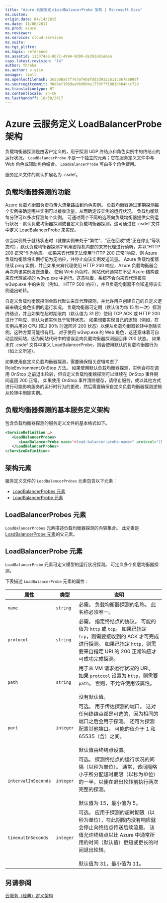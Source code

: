 ```yaml
---
title: "Azure 云服务定义LoadBalancerProbe 架构 | Microsoft Docs"
ms.custom: 
origin.date: 04/14/2015
ms.date: 11/06/2017
ms.prod: azure
ms.reviewer: 
ms.service: cloud-services
ms.suite: 
ms.tgt_pltfrm: 
ms.topic: reference
ms.assetid: 113374a8-8072-4994-9d99-de391a91e6ea
caps.latest.revision: "14"
author: thraka
ms.author: v-yiso
manager: timlt
ms.openlocfilehash: 3e2508ad7f767af468fdd3d9322b11c8678a809f
ms.sourcegitcommit: 30d9af196daa9b80bbe1739fff1081b6b4dcc72d
ms.translationtype: HT
ms.contentlocale: zh-CN
ms.lasthandoff: 10/30/2017
---
```

# <a name="azure-cloud-services-definition-loadbalancerprobe-schema"></a>Azure 云服务定义 LoadBalancerProbe 架构
负载均衡器探测是由客户定义的，用于探测 UDP 终结点和角色实例中的终结点的运行状况。 `LoadBalancerProbe` 不是一个独立的元素；它在服务定义文件中与 Web 角色或辅助角色结合。 `LoadBalancerProbe` 可由多个角色使用。

服务定义文件的默认扩展名为 .csdef。

## <a name="the-function-of-a-load-balancer-probe"></a>负载均衡器探测的功能
Azure 负载均衡器负责将传入流量路由到角色实例。 负载均衡器通过定期探测每个实例来确定哪些实例可以接收流量，从而确定该实例的运行状况。 负载均衡器每分钟可以多次探测每个实例。 可通过两个不同的选项向负载均衡器提供实例运行状况 - 默认负载均衡器探测或自定义负载均衡器探测，这可通过在 .csdef 文件中定义 LoadBalancerProbe 来实现。

仅当实例处于就绪状态时（就像实例未处于“繁忙”、“正在回收”或“正在停止”等状态时），默认负载均衡器探测才利用虚拟机内部的来宾代理进行侦听，并以“HTTP 200 正常”作为响应。 如果来宾代理无法使用“HTTP 200 正常”响应，则 Azure 负载均衡器将实例标记为无响应，并停止向该实例发送流量。 Azure 负载均衡器继续 ping 实例，并且如果来宾代理使用 HTTP 200 响应，Azure 负载均衡器会再次向该实例发送流量。 使用 Web 角色时，网站代码通常在不受 Azure 结构或来宾代理监视的 w3wp.exe 中运行。这意味着，系统不会向来宾代理报告 w3wp.exe 中的失败（例如， HTTP 500 响应），并且负载均衡器不会知道将该实例退出轮转。

自定义负载均衡器探测会取代默认来宾代理探测，并允许用户创建自己的自定义逻辑来确定角色实例的运行状况。 负载均衡器可定期（默认值为每 15 秒一次）探测终结点，并且如果在超时期限内（默认值为 31 秒）使用 TCP ACK 或 HTTP 200 进行了响应，则认为该实例处于轮转状态。 如果想要实现自己的逻辑（例如，在实例占用的 CPU 超过 90% 时返回非 200 状态）以便从负载均衡器轮转中删除实例，这种方案可能很有用。 对于使用 w3wp.exe 的 Web 角色，这还意味着可自动监视网站，因为网站代码中的错误会向负载均衡器探测返回非 200 状态。 如果未在 .csdef 文件中定义 LoadBalancerProbe，则会使用默认的负载均衡器行为（如上文所述）。

如果使用自定义负载均衡器探测，需要确保相关逻辑考虑了 RoleEnvironment.OnStop 方法。 如果使用默认负载均衡器探测，实例会将在调用 OnStop 之前退出轮转，但自定义负载均衡器探测可以继续在 OnStop 事件期间返回 200 正常。 如果使用 OnStop 事件清除缓存，请停止服务，或以其他方式进行可能影响服务的运行时行为的更改，然后需要确保自定义负载均衡器探测逻辑从轮转中删除实例。

## <a name="basic-service-definition-schema-for-a-load-balancer-probe"></a>负载均衡器探测的基本服务定义架构
 包含负载均衡器探测的服务定义文件的基本格式如下。

```xml
<ServiceDefinition …>
   <LoadBalancerProbes>
      <LoadBalancerProbe name="<load-balancer-probe-name>" protocol="[http|tcp]" path="<uri-for-checking-health-status-of-vm>" port="<port-number>" intervalInSeconds="<interval-in-seconds>" timeoutInSeconds="<timeout-in-seconds>"/>
   </LoadBalancerProbes>
</ServiceDefinition>
```

## <a name="schema-elements"></a>架构元素
服务定义文件的 `LoadBalancerProbes` 元素包含以下元素：

- [LoadBalancerProbes 元素](#LoadBalancerProbes)
- [LoadBalancerProbe 元素](#LoadBalancerProbe)

##  <a name="LoadBalancerProbes"></a> LoadBalancerProbes 元素
`LoadBalancerProbes` 元素描述负载均衡器探测的内容集合。 此元素是 [LoadBalancerProbe 元素](#LoadBalancerProbe)的父元素。 

##  <a name="LoadBalancerProbe"></a> LoadBalancerProbe 元素
`LoadBalancerProbe` 元素可定义模型的运行状况探测。 可定义多个负载均衡器探测。 

下表描述 `LoadBalancerProbe` 元素的属性：

|属性|类型|说明|
| ------------------- | -------- | -----------------|
| `name`              | `string` | 必需。 负载均衡器探测的名称。 此名称必须唯一。|
| `protocol`          | `string` | 必需。 指定终结点的协议。 可能的值为 `http` 或 `tcp`。 如果已指定 `tcp`，则需要接收到的 ACK 才可完成进行探测。 如果已指定 `http`，则需要来自指定 URI 的 200 正常响应才可成功完成探测。|
| `path`              | `string` | 用于从 VM 请求运行状况的 URI。 如果 `protocol` 设置为 `http`，则需要 `path`。 否则，不允许使用该属性。<br /><br /> 没有默认值。|
| `port`              | `integer` | 可选。 用于传达探测的端口。 这对任何终结点都是可选的，因为相同的端口之后会用于探测。 还可为探测配置其他端口。 可能的值介于 1 和 65535（含）之间。<br /><br /> 默认值由终结点设置。|
| `intervalInSeconds` | `integer` | 可选。 探测终结点的运行状况的间隔（以秒为单位）。 通常，该间隔略小于所分配超时期限（以秒为单位）的一半，以便在退出轮转前执行两次完整的探测。<br /><br /> 默认值为 15，最小值为 5。|
| `timeoutInSeconds`  | `integer` | 可选。 应用于探测的超时期限（以秒为单位），在此期限内没有响应就会停止向终结点传送后续流量。 该值允许终结点以比 Azure 中通常所用的时间（默认值）更短或更长的时间退出轮转。<br /><br /> 默认值为 31，最小值为 11。|

## <a name="see-also"></a>另请参阅
[云服务（经典）定义架构](schema-csdef-file.md)